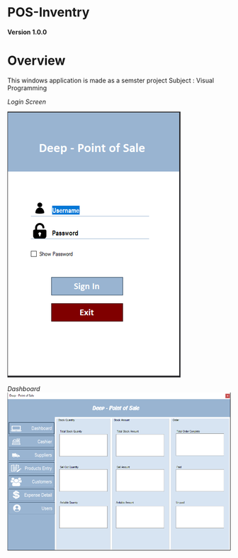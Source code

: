 # POS-Inventry
**Version 1.0.0**

# Overview

This windows application is made as a semster project 
Subject : Visual Programming

*Login Screen*

![](https://github.com/root-shahzaib/POS-Inventry/blob/master/Inventry%20Management%20System/Resources/LoginImage.png)


*Dashboard*
![](https://github.com/root-shahzaib/POS-Inventry/blob/master/Inventry%20Management%20System/Resources/Dashboardimg.png)
